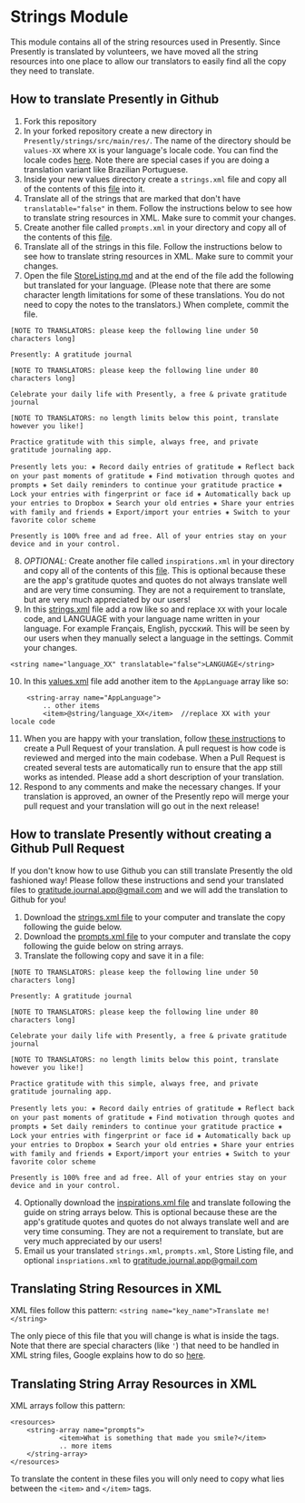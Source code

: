 # Strings Module
This module contains all of the string resources used in Presently. Since Presently is translated by volunteers, we have moved all the string resources into one place to allow our translators to easily find all the copy they need to translate. 

## How to translate Presently in Github
1. Fork this repository
2. In your forked repository create a new directory in `Presently/strings/src/main/res/`. The name of the directory should be `values-XX` where `XX` is your language's locale code. You can find the locale codes [here](http://www.iana.org/assignments/language-subtag-registry/language-subtag-registry). Note there are special cases if you are doing a translation variant like Brazilian Portuguese. 
3. Inside your new values directory create a `strings.xml` file and copy all of the contents of this [file](https://github.com/alisonthemonster/Presently/blob/develop/strings/src/main/res/values/strings.xml) into it.
4. Translate all of the strings that are marked that don't have `translatable="false"` in them. Follow the instructions below to see how to translate string resources in XML. Make sure to commit your changes.
5. Create another file called `prompts.xml` in your directory and copy all of the contents of this [file](https://github.com/alisonthemonster/Presently/blob/develop/strings/src/main/res/values/prompts.xml). 
4. Translate all of the strings in this file. Follow the instructions below to see how to translate string resources in XML. Make sure to commit your changes.
5. Open the file [StoreListing.md](https://github.com/alisonthemonster/Presently/blob/develop/StoreListing.md) and at the end of the file add the following but translated for your language. (Please note that there are some character length limitations for some of these translations. You do not need to copy the notes to the translators.)  When complete, commit the file.
```
[NOTE TO TRANSLATORS: please keep the following line under 50 characters long]

Presently: A gratitude journal

[NOTE TO TRANSLATORS: please keep the following line under 80 characters long]

Celebrate your daily life with Presently, a free & private gratitude journal

[NOTE TO TRANSLATORS: no length limits below this point, translate however you like!]

Practice gratitude with this simple, always free, and private gratitude journaling app.

Presently lets you: ⁕ Record daily entries of gratitude ⁕ Reflect back on your past moments of gratitude ⁕ Find motivation through quotes and prompts ⁕ Set daily reminders to continue your gratitude practice ⁕ Lock your entries with fingerprint or face id ⁕ Automatically back up your entries to Dropbox ⁕ Search your old entries ⁕ Share your entries with family and friends ⁕ Export/import your entries ⁕ Switch to your favorite color scheme

Presently is 100% free and ad free. All of your entries stay on your device and in your control.
```

8. *OPTIONAL*: Create another file called `inspirations.xml` in your directory and copy all of the contents of this [file](https://github.com/alisonthemonster/Presently/blob/develop/strings/src/main/res/values/inspirations.xml). This is optional because these are the app's gratitude quotes and quotes do not always translate well and are very time consuming. They are not a requirement to translate, but are very much appreciated by our users!
9. In this [strings.xml](https://github.com/alisonthemonster/Presently/blob/develop/app/src/main/res/values/strings.xml) file add a row like so and replace `XX` with your locale code, and LANGUAGE with your language name written in your language. For example Français, English, русский. This will be seen by our users when they manually select a language in the settings. Commit your changes.
```
<string name="language_XX" translatable="false">LANGUAGE</string>
```
10. In this [values.xml](https://github.com/alisonthemonster/Presently/blob/develop/app/src/main/res/values/array.xml#L42) file add another item to the `AppLanguage` array like so:
```
    <string-array name="AppLanguage">
        .. other items
        <item>@string/language_XX</item>  //replace XX with your locale code
```
11. When you are happy with your translation, follow [these instructions](https://docs.github.com/en/github/collaborating-with-pull-requests/proposing-changes-to-your-work-with-pull-requests/creating-a-pull-request-from-a-fork) to create a Pull Request of your translation. A pull request is how code is reviewed and merged into the main codebase. When a Pull Request is created several tests are automatically run to ensure that the app still works as intended. Please add a short description of your translation. 
12. Respond to any comments and make the necessary changes. If your translation is approved, an owner of the Presently repo will merge your pull request and your translation will go out in the next release!

## How to translate Presently without creating a Github Pull Request
If you don't know how to use Github you can still translate Presently the old fashioned way! Please follow these instructions and send your translated files to gratitude.journal.app@gmail.com and we will add the translation to Github for you!
1. Download the [strings.xml file](https://github.com/alisonthemonster/Presently/blob/develop/strings/src/main/res/values/strings.xml) to your computer and translate the copy following the guide below.
2. Download the [prompts.xml file](https://github.com/alisonthemonster/Presently/blob/develop/strings/src/main/res/values/prompts.xml) to your computer and translate the copy following the guide below on string arrays.
3. Translate the following copy and save it in a file:
```
[NOTE TO TRANSLATORS: please keep the following line under 50 characters long]

Presently: A gratitude journal

[NOTE TO TRANSLATORS: please keep the following line under 80 characters long]

Celebrate your daily life with Presently, a free & private gratitude journal

[NOTE TO TRANSLATORS: no length limits below this point, translate however you like!]

Practice gratitude with this simple, always free, and private gratitude journaling app.

Presently lets you: ⁕ Record daily entries of gratitude ⁕ Reflect back on your past moments of gratitude ⁕ Find motivation through quotes and prompts ⁕ Set daily reminders to continue your gratitude practice ⁕ Lock your entries with fingerprint or face id ⁕ Automatically back up your entries to Dropbox ⁕ Search your old entries ⁕ Share your entries with family and friends ⁕ Export/import your entries ⁕ Switch to your favorite color scheme

Presently is 100% free and ad free. All of your entries stay on your device and in your control.
```
4. Optionally download the [inspirations.xml file](https://github.com/alisonthemonster/Presently/blob/develop/strings/src/main/res/values/inspirations.xml) and translate following the guide on string arrays below. This is optional because these are the app's gratitude quotes and quotes do not always translate well and are very time consuming. They are not a requirement to translate, but are very much appreciated by our users!
5. Email us your translated `strings.xml`, `prompts.xml`, Store Listing file, and optional `inspriations.xml` to gratitude.journal.app@gmail.com

## Translating String Resources in XML
XML files follow this pattern:
`<string name="key_name">Translate me!</string>`

The only piece of this file that you will change is what is inside the <string> tags. Note that there are special characters (like `'`) that need to be handled in XML string files, Google explains how to do so [here](https://developer.android.com/guide/topics/resources/string-resource#escaping_quotes).

## Translating String Array Resources in XML
XML arrays follow this pattern:
```
<resources>
    <string-array name="prompts">
            <item>What is something that made you smile?</item>
            .. more items
    </string-array>
</resources>
```
To translate the content in these files you will only need to copy what lies between the `<item>` and `</item>` tags. 
